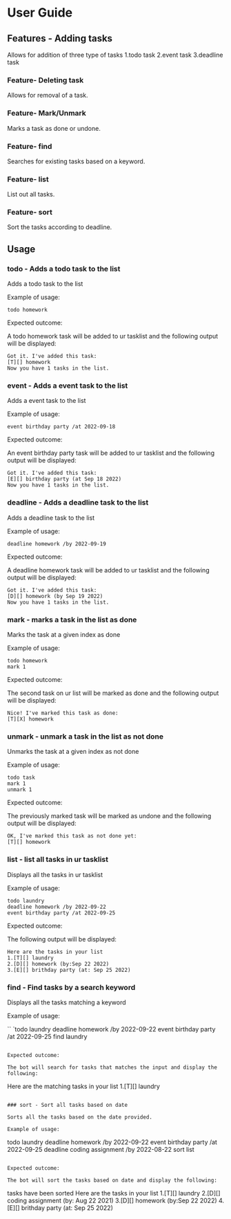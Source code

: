 # User Guide

## Features - Adding tasks
Allows for addition of three type of tasks
1.todo task
2.event task
3.deadline task

### Feature- Deleting task

Allows for removal of a task.

### Feature- Mark/Unmark

Marks a task as done or undone.

### Feature- find

Searches for existing tasks based on a keyword.

### Feature- list

List out all tasks.

### Feature- sort

Sort the tasks according to deadline.

## Usage

### todo - Adds a todo task to the list

Adds a todo task to the list

Example of usage: 

`todo homework`

Expected outcome:

A todo homework task will be added to ur tasklist and the following output will be displayed:

```
Got it. I've added this task:
[T][] homework
Now you have 1 tasks in the list.
```

### event - Adds a event task to the list

Adds a event task to the list

Example of usage: 

`event birthday party /at 2022-09-18`

Expected outcome:

An event birthday party task will be added to ur tasklist and the following output will be displayed:

```
Got it. I've added this task:
[E][] birthday party (at Sep 18 2022)
Now you have 1 tasks in the list.
```
### deadline - Adds a deadline task to the list

Adds a deadline task to the list

Example of usage: 

`deadline homework /by 2022-09-19`

Expected outcome:

A deadline homework task will be added to ur tasklist and the following output will be displayed:

```
Got it. I've added this task:
[D][] homework (by Sep 19 2022)
Now you have 1 tasks in the list.
```

### mark - marks a task in the list as done

Marks the task at a given index as done

Example of usage: 

```
todo homework
mark 1
```

Expected outcome:

The second task on ur list will be marked as done and the following output will be displayed:

```
Nice! I've marked this task as done:
[T][X] homework
```
### unmark - unmark a task in the list as not done

Unmarks the task at a given index as not done

Example of usage: 

```
todo task
mark 1
unmark 1
```

Expected outcome:

The previously marked task will be marked as undone and the following output will be displayed:

```
OK, I've marked this task as not done yet:
[T][] homework
```

### list - list all tasks in ur tasklist

Displays all the tasks in ur tasklist

Example of usage: 

```
todo laundry
deadline homework /by 2022-09-22
event birthday party /at 2022-09-25
```

Expected outcome:

The following output will be displayed:

```
Here are the tasks in your list
1.[T][] laundry
2.[D][] homework (by:Sep 22 2022)
3.[E][] brithday party (at: Sep 25 2022)
```

### find - Find tasks by a search keyword

Displays all the tasks matching a keyword

Example of usage: 

``
`todo laundry
deadline homework /by 2022-09-22
event birthday party /at 2022-09-25
find laundry
```

Expected outcome:

The bot will search for tasks that matches the input and display the following:

```
Here are the matching tasks in your list
1.[T][] laundry
```

### sort - Sort all tasks based on date

Sorts all the tasks based on the date provided.

Example of usage: 

```
todo laundry
deadline homework /by 2022-09-22
event birthday party /at 2022-09-25
deadline coding assignment /by 2022-08-22
sort
list
```

Expected outcome:

The bot will sort the tasks based on date and display the following:

```
tasks have been sorted
Here are the tasks in your list
1.[T][] laundry
2.[D][] coding assignment (by: Aug 22 2021)
3.[D][] homework (by:Sep 22 2022)
4.[E][] brithday party (at: Sep 25 2022)
```

